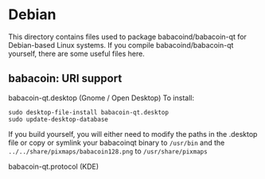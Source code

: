 
Debian
====================
This directory contains files used to package babacoind/babacoin-qt
for Debian-based Linux systems. If you compile babacoind/babacoin-qt yourself, there are some useful files here.

## babacoin: URI support ##


babacoin-qt.desktop  (Gnome / Open Desktop)
To install:

	sudo desktop-file-install babacoin-qt.desktop
	sudo update-desktop-database

If you build yourself, you will either need to modify the paths in
the .desktop file or copy or symlink your babacoinqt binary to `/usr/bin`
and the `../../share/pixmaps/babacoin128.png` to `/usr/share/pixmaps`

babacoin-qt.protocol (KDE)

